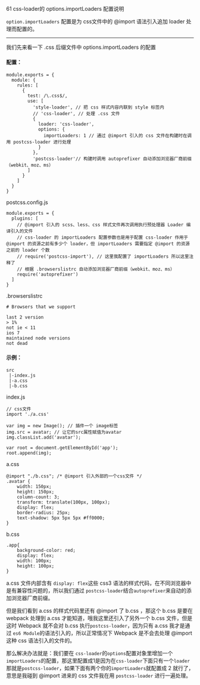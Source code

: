 61 css-loader的 options.importLoaders 配置说明

`option.importLoaders` 配置是为 css文件中的 @import 语法引入追加 loader 处理而配置的。

---

我们先来看一下 .css 后缀文件中 options.importLoaders 的配置

#### 配置：

```
module.exports = {
  module: {
    rules: [
      {
        test: /\.css$/,
        use: [
          'style-loader', // 把 css 样式内容内联到 style 标签内
          // 'css-loader', // 处理 .css 文件
          {
            loader: 'css-loader',
            options: {
              importLoaders: 1 // 通过 @import 引入的 css 文件在构建时在调用 postcss-loader 进行处理
            }
          },
          'postcss-loader'// 构建时调用 autoprefixer 自动添加浏览器厂商前缀 （webkit、moz、ms）
        ]
      }
    ]
  }
}
```

postcss.config.js

```
module.exports = {
  plugins: [
    // @import 引入的 scss、less、css 样式文件再次调用执行预处理器 Loader 编译引入的文件
    // css-loader 的 importLoaders 配置参数也是用于配置 css-loader 作用于 @import 的资源之前有多少个 loader，但 importLoaders 需要指定 @import 的资源之前的 loader 个数
    // require('postcss-import'), // 这里我配置了 importLoaders 所以这里注释了
    // 根据 .browserslistrc 自动添加浏览器厂商前缀（webkit、moz、ms）
    require('autoprefixer')
  ]
}

```

.browserslistrc

```
# Browsers that we support

last 2 version
> 1%
not ie < 11
ios 7
maintained node versions
not dead
```

#### 示例：

```
src
 |-index.js
 |-a.css
 |-b.css
```

index.js

```
// css文件
import './a.css'

var img = new Image(); // 插件一个 image标签
img.src = avatar; // 让它的src属性赋值为avatar
img.classList.add('avatar');

var root = document.getElementById('app');
root.append(img);
```

a.css

```
@import "./b.css"; /* @import 引入外部的一个css文件 */
.avatar {
    width: 150px;
    height: 150px;
    column-count: 3;
    transform: translate(100px, 100px);
    display: flex;
    border-radius: 25px;
    text-shadow: 5px 5px 5px #ff0000;
}

```

b.css

```
.app{
    background-color: red;
    display: flex;
    width: 100px;
    height: 100px;
}

```

a.css 文件内部含有 `display: flex`这些 css3 语法的样式代码，在不同浏览器中是有兼容性问题的，所以我们通过 `postcss-loader`结合`autoprefixer`来自动的添加浏览器厂商前缀。

但是我们看到 a.css 的样式代码里还有 @import 了 b.css ，那这个 b.css 是要在 webpack 处理到 a.css 才能知道，哦我这里还引入了另外一个 b.css 文件，但是这时 Webpack 就不会对 b.css 执行`postcss-loader`，因为只有 a.css 我才是通过 `es6 Module`的语法引入的，所以正常情况下 Webpack 是不会去处理 @import 这种 css 语法引入的文件的。

那么解决办法就是：我们要在 `css-loader`的`options`配置对象里增加一个`importLoaders`的配置，那这里配置成1是因为在`css-loader`下面只有一个`loader`那就是`postcss-loader`，如果下面有两个你的`importLoaders`就配置成 2 就行了，意思是我碰到 @import 进来的 css 文件我在用 `postcss-loader` 进行一遍处理。

